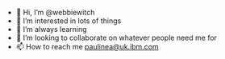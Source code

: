 - 👋 Hi, I’m @webbiewitch
- 👀 I’m interested in lots of things
- 🌱 I’m always learning 
- 💞️ I’m looking to collaborate on whatever people need me for
- 📫 How to reach me paulinea@uk.ibm.com

<!---
webbiewitch/webbiewitch is a ✨ special ✨ repository because its `README.md` (this file) appears on your GitHub profile.
You can click the Preview link to take a look at your changes.
--->
